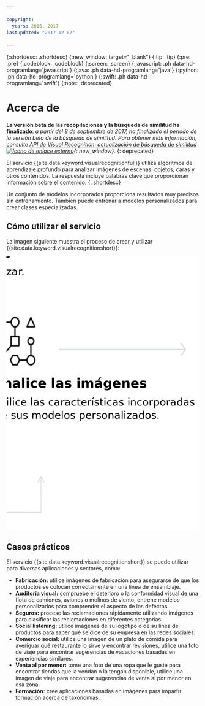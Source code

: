 ```yaml
---

copyright:
  years: 2015, 2017
lastupdated: "2017-12-07"

---
```


{:shortdesc: .shortdesc}
{:new_window: target="_blank"}
{:tip: .tip}
{:pre: .pre}
{:codeblock: .codeblock}
{:screen: .screen}
{:javascript: .ph data-hd-programlang='javascript'}
{:java: .ph data-hd-programlang='java'}
{:python: .ph data-hd-programlang='python'}
{:swift: .ph data-hd-programlang='swift'}
{:note: .deprecated}

# Acerca de

**La versión beta de las recopilaciones y la búsqueda de similitud ha finalizado**: *a partir del 8 de septiembre de 2017, ha finalizado el periodo de la versión beta de la búsqueda de similitud. Para obtener más información, consulte [API de Visual Recognition: actualización de búsqueda de similitud ![Icono de enlace externo](../../icons/launch-glyph.svg "Icono de enlace externo")](https://www.ibm.com/blogs/bluemix/2017/08/visual-recognition-api-similarity-search-update/){: new_window}.*
{: deprecated}

El servicio {{site.data.keyword.visualrecognitionfull}} utiliza algoritmos de aprendizaje profundo para analizar imágenes de escenas, objetos, caras y otros contenidos. La respuesta incluye palabras clave que proporcionan información sobre el contenido.
{: shortdesc}

Un conjunto de modelos incorporados proporciona resultados muy precisos sin entrenamiento. También puede entrenar a modelos personalizados para crear clases especializadas.

## Cómo utilizar el servicio

La imagen siguiente muestra el proceso de crear y utilizar {{site.data.keyword.visualrecognitionshort}}:

![Describe el flujo del servicio {{site.data.keyword.visualrecognitionshort}}, desde la preparación, el entrenamiento y la clasificación de imágenes hasta la visualización de resultados.](images/visual-recognition-process-110717.png)

## Casos prácticos

El servicio {{site.data.keyword.visualrecognitionshort}} se puede utilizar para diversas aplicaciones y sectores, como:

- **Fabricación:** utilice imágenes de fabricación para asegurarse de que los productos se colocan correctamente en una línea de ensamblaje.
- **Auditoría visual:** compruebe el deterioro o la conformidad visual de una flota de camiones, aviones o molinos de viento, entrene modelos personalizados para comprender el aspecto de los defectos.
- **Seguros:** procese las reclamaciones rápidamente utilizando imágenes para clasificar las reclamaciones en diferentes categorías.
- **Social listening:** utilice imágenes de su logotipo o de su línea de productos para saber qué se dice de su empresa en las redes sociales.
- **Comercio social:** utilice una imagen de un plato de comida para averiguar qué restaurante lo sirve y encontrar revisiones, utilice una foto de viaje para encontrar sugerencias de vacaciones basadas en experiencias similares.
- **Venta al por menor:** tome una foto de una ropa que le guste para encontrar tiendas que la vendan o la tengan disponible, utilice una imagen de viaje para encontrar sugerencias de venta al por menor en esa zona.
- **Formación:** cree aplicaciones basadas en imágenes para impartir formación acerca de taxonomías.
